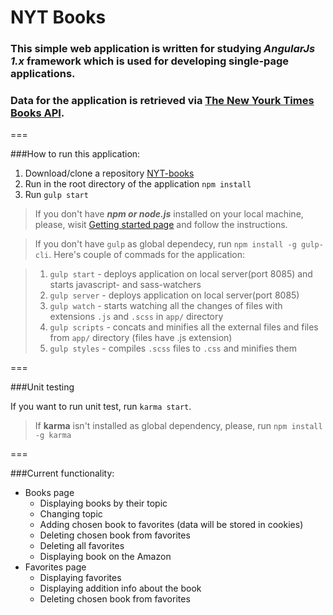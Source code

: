 NYT Books
===

### This simple web application is written for studying *AngularJs 1.x* framework which is used for developing single-page applications.
### Data for the application is retrieved via [The New Yourk Times Books API](https://developer.nytimes.com/books_api.json).

===

###How to run this application:

1. Download/clone a repository [NYT-books](https://github.com/artsiomshushkevich/NYT-books.git)
2. Run in the root directory of the application `npm install`
3. Run `gulp start`

> If you don't have ***npm or node.js*** installed on your local machine, please, wisit [Getting started page](https://docs.npmjs.com/getting-started) and follow the instructions.

> If you don't have `gulp` as global dependecy, run `npm install -g gulp-cli`.
> Here's couple of commads for the application:

> 1. `gulp start` - deploys application on local server(port 8085) and starts javascript- and sass-watchers
> 2. `gulp server` - deploys application on local server(port 8085)
> 3. `gulp watch` - starts watching all the changes of files with extensions `.js` and `.scss` in `app/` directory
> 4. `gulp scripts` - concats and minifies all the external files and files from `app/` directory (files have .js extension) 
> 5. `gulp styles` - compiles `.scss` files to `.css` and minifies them

===

###Unit testing

If you want to run unit test, run `karma start`.

> If **karma** isn't installed as global dependency, please, run `npm install -g karma`

===

###Current functionality:

- Books page
  - Displaying books by their topic
  - Changing topic
  - Adding chosen book to favorites (data will be stored in cookies)
  - Deleting сhosen book from favorites
  - Deleting all favorites
  - Displaying book on the Amazon
- Favorites page
  - Displaying favorites
  - Displaying addition info about the book
  - Deleting chosen book from favorites
  
  
